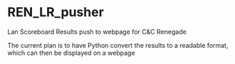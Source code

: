 # REN_LR_pusher
Lan Scoreboard Results push to webpage for C&amp;C Renegade

The current plan is to have Python convert the results to a readable format, which can then be displayed on a webpage
